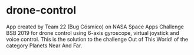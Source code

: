 # drone-control
App created by Team 22 (Bug Cósmico) on NASA Space Apps Challenge BSB 2019 for drone control using 6-axis gyroscope, virtual joystick and voice control.  This is the solution to the challenge Out of This World! of the category Planets Near And Far.
